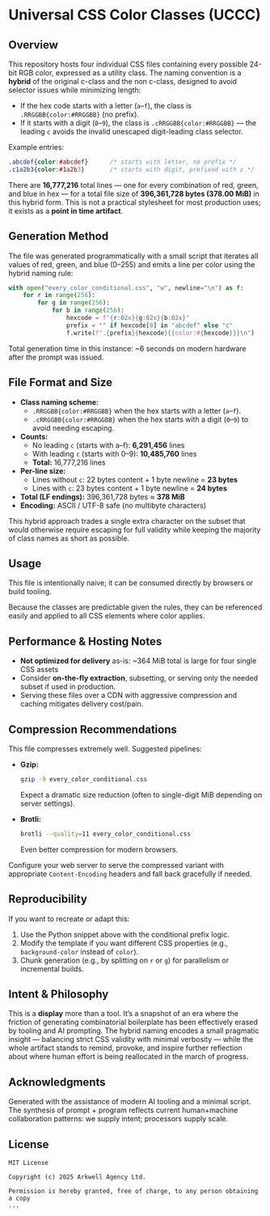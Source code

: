 # Universal CSS Color Classes (UCCC)

## Overview

This repository hosts four individual CSS files containing every possible 24-bit RGB color, expressed as a utility class. The naming convention is a **hybrid** of the original c-class and the non c-class, designed to avoid selector issues while minimizing length:

- If the hex code starts with a letter (`a`–`f`), the class is `.RRGGBB{color:#RRGGBB}` (no prefix).  
- If it starts with a digit (`0`–`9`), the class is `.cRRGGBB{color:#RRGGBB}` — the leading `c` avoids the invalid unescaped digit-leading class selector.  

Example entries:

```css
.abcdef{color:#abcdef}      /* starts with letter, no prefix */
.c1a2b3{color:#1a2b3}       /* starts with digit, prefixed with c */
```

There are **16,777,216** total lines — one for every combination of red, green, and blue in hex — for a total file size of **396,361,728 bytes (378.00 MiB)** in this hybrid form. This is not a practical stylesheet for most production uses; it exists as a **point in time artifact**.

## Generation Method

The file was generated programmatically with a small script that iterates all values of red, green, and blue (0–255) and emits a line per color using the hybrid naming rule:

```python
with open("every_color_conditional.css", "w", newline="\n") as f:
    for r in range(256):
        for g in range(256):
            for b in range(256):
                hexcode = f"{r:02x}{g:02x}{b:02x}"
                prefix = "" if hexcode[0] in "abcdef" else "c"
                f.write(f".{prefix}{hexcode}{{color:#{hexcode}}}\n")
```

Total generation time in this instance: ~6 seconds on modern hardware after the prompt was issued.

## File Format and Size

- **Class naming scheme:**  
  - `.RRGGBB{color:#RRGGBB}` when the hex starts with a letter (`a`–`f`).  
  - `.cRRGGBB{color:#RRGGBB}` when the hex starts with a digit (`0`–`9`) to avoid needing escaping.  
- **Counts:**  
  - No leading `c` (starts with a–f): **6,291,456** lines  
  - With leading `c` (starts with 0–9): **10,485,760** lines  
  - **Total:** 16,777,216 lines  
- **Per-line size:**  
  - Lines without `c`: 22 bytes content + 1 byte newline = **23 bytes**  
  - Lines with `c`: 23 bytes content + 1 byte newline = **24 bytes**  
- **Total (LF endings):** 396,361,728 bytes ≈ **378 MiB**  
- **Encoding:** ASCII / UTF-8 safe (no multibyte characters)  

This hybrid approach trades a single extra character on the subset that would otherwise require escaping for full validity while keeping the majority of class names as short as possible.

## Usage

This file is intentionally naive; it can be consumed directly by browsers or build tooling.

Because the classes are predictable given the rules, they can be referenced easily and applied to all CSS elements where color applies.

## Performance & Hosting Notes

- **Not optimized for delivery** as-is: ~364 MiB total is large for four single CSS assets 
- Consider **on-the-fly extraction**, subsetting, or serving only the needed subset if used in production.  
- Serving these files over a CDN with aggressive compression and caching mitigates delivery cost/pain.

## Compression Recommendations

This file compresses extremely well. Suggested pipelines:

- **Gzip:**  
  ```sh
  gzip -9 every_color_conditional.css
  ```
  Expect a dramatic size reduction (often to single-digit MiB depending on server settings).  

- **Brotli:**  
  ```sh
  brotli --quality=11 every_color_conditional.css
  ```
  Even better compression for modern browsers.

Configure your web server to serve the compressed variant with appropriate `Content-Encoding` headers and fall back gracefully if needed.

## Reproducibility

If you want to recreate or adapt this:

1. Use the Python snippet above with the conditional prefix logic.  
2. Modify the template if you want different CSS properties (e.g., `background-color` instead of `color`).  
3. Chunk generation (e.g., by splitting on `r` or `g`) for parallelism or incremental builds.

## Intent & Philosophy

This is a **display** more than a tool. It’s a snapshot of an era where the friction of generating combinatorial boilerplate has been effectively erased by tooling and AI prompting. The hybrid naming encodes a small pragmatic insight — balancing strict CSS validity with minimal verbosity — while the whole artifact stands to remind, provoke, and inspire further reflection about where human effort is being reallocated in the march of progress.

## Acknowledgments

Generated with the assistance of modern AI tooling and a minimal script. The synthesis of prompt + program reflects current human+machine collaboration patterns: we supply intent; processors supply scale.

## License

```text
MIT License

Copyright (c) 2025 Arkwell Agency Ltd.

Permission is hereby granted, free of charge, to any person obtaining a copy
...
```
